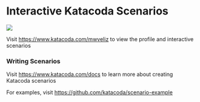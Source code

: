 # Interactive Katacoda Scenarios

[![](http://shields.katacoda.com/katacoda/mwveliz/count.svg)](https://www.katacoda.com/mwveliz "Get your profile on Katacoda.com")

Visit https://www.katacoda.com/mwveliz to view the profile and interactive scenarios

### Writing Scenarios
Visit https://www.katacoda.com/docs to learn more about creating Katacoda scenarios

For examples, visit https://github.com/katacoda/scenario-example
